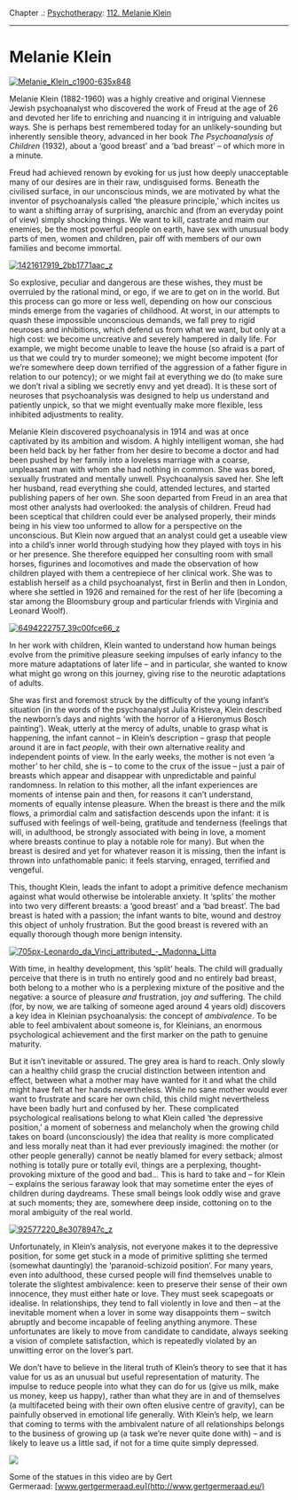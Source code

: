 Chapter .: [Psychotherapy](https://www.theschooloflife.com/thebookoflife/category/leisure/psychotherapy/): [112. Melanie Klein](https://www.theschooloflife.com/thebookoflife/the-great-psychoanalysts-melanie-klein/)

* * *

# Melanie Klein

[![Melanie_Klein_c1900-635x848](https://www.theschooloflife.com/thebookoflife/wp-content/uploads/2014/11/Melanie_Klein_c1900-635x848.jpg)](http://www.thebookoflife.org/wp-content/uploads/2014/11/Melanie_Klein_c1900-635x848.jpg)

Melanie Klein (1882-1960) was a highly creative and original Viennese Jewish psychoanalyst who discovered the work of Freud at the age of 26 and devoted her life to enriching and nuancing it in intriguing and valuable ways. She is perhaps best remembered today for an unlikely-sounding but inherently sensible theory, advanced in her book _The Psychoanalysis of Children_ (1932), about a ‘good breast’ and a ‘bad breast’ – of which more in a minute.

Freud had achieved renown by evoking for us just how deeply unacceptable many of our desires are in their raw, undisguised forms. Beneath the civilised surface, in our unconscious minds, we are motivated by what the inventor of psychoanalysis called ‘the pleasure principle,’ which incites us to want a shifting array of surprising, anarchic and (from an everyday point of view) simply shocking things. We want to kill, castrate and maim our enemies, be the most powerful people on earth, have sex with unusual body parts of men, women and children, pair off with members of our own families and become immortal.

[![1421617919_2bb1771aac_z](https://www.theschooloflife.com/thebookoflife/wp-content/uploads/2014/11/1421617919_2bb1771aac_z.jpg)](http://www.thebookoflife.org/wp-content/uploads/2014/11/1421617919_2bb1771aac_z.jpg)

So explosive, peculiar and dangerous are these wishes, they must be overruled by the rational mind, or ego, if we are to get on in the world. But this process can go more or less well, depending on how our conscious minds emerge from the vagaries of childhood. At worst, in our attempts to quash these impossible unconscious demands, we fall prey to rigid neuroses and inhibitions, which defend us from what we want, but only at a high cost: we become uncreative and severely hampered in daily life. For example, we might become unable to leave the house (so afraid is a part of us that we could try to murder someone); we might become impotent (for we’re somewhere deep down terrified of the aggression of a father figure in relation to our potency); or we might fail at everything we do (to make sure we don’t rival a sibling we secretly envy and yet dread). It is these sort of neuroses that psychoanalysis was designed to help us understand and patiently unpick, so that we might eventually make more flexible, less inhibited adjustments to reality.

Melanie Klein discovered psychoanalysis in 1914 and was at once captivated by its ambition and wisdom. A highly intelligent woman, she had been held back by her father from her desire to become a doctor and had been pushed by her family into a loveless marriage with a coarse, unpleasant man with whom she had nothing in common. She was bored, sexually frustrated and mentally unwell. Psychoanalysis saved her. She left her husband, read everything she could, attended lectures, and started publishing papers of her own. She soon departed from Freud in an area that most other analysts had overlooked: the analysis of children. Freud had been sceptical that children could ever be analysed properly, their minds being in his view too unformed to allow for a perspective on the unconscious. But Klein now argued that an analyst could get a useable view into a child’s inner world through studying how they played with toys in his or her presence. She therefore equipped her consulting room with small horses, figurines and locomotives and made the observation of how children played with them a centrepiece of her clinical work. She was to establish herself as a child psychoanalyst, first in Berlin and then in London, where she settled in 1926 and remained for the rest of her life (becoming a star among the Bloomsbury group and particular friends with Virginia and Leonard Woolf).

[![6494222757_39c00fce66_z](https://www.theschooloflife.com/thebookoflife/wp-content/uploads/2014/11/6494222757_39c00fce66_z.jpg)](http://www.thebookoflife.org/wp-content/uploads/2014/11/6494222757_39c00fce66_z.jpg)

In her work with children, Klein wanted to understand how human beings evolve from the primitive pleasure seeking impulses of early infancy to the more mature adaptations of later life – and in particular, she wanted to know what might go wrong on this journey, giving rise to the neurotic adaptations of adults.

She was first and foremost struck by the difficulty of the young infant’s situation (in the words of the psychoanalyst Julia Kristeva, Klein described the newborn’s days and nights ‘with the horror of a Hieronymus Bosch painting’). Weak, utterly at the mercy of adults, unable to grasp what is happening, the infant cannot – in Klein’s description – grasp that people around it are in fact _people_, with their own alternative reality and independent points of view. In the early weeks, the mother is not even ‘a mother’ to her child, she is – to come to the crux of the issue – just a pair of breasts which appear and disappear with unpredictable and painful randomness. In relation to this mother, all the infant experiences are moments of intense pain and then, for reasons it can’t understand, moments of equally intense pleasure. When the breast is there and the milk flows, a primordial calm and satisfaction descends upon the infant: it is suffused with feelings of well-being, gratitude and tenderness (feelings that will, in adulthood, be strongly associated with being in love, a moment where breasts continue to play a notable role for many). But when the breast is desired and yet for whatever reason it is missing, then the infant is thrown into unfathomable panic: it feels starving, enraged, terrified and vengeful.&nbsp;

This, thought Klein, leads the infant to adopt a primitive defence mechanism against what would otherwise be intolerable anxiety. It ‘splits’ the mother into two very different breasts: a ‘good breast’ and a ‘bad breast’. The bad breast is hated with a passion; the infant wants to bite, wound and destroy this object of unholy frustration. But the good breast is revered with an equally thorough though more benign intensity.&nbsp;

[![705px-Leonardo_da_Vinci_attributed_-_Madonna_Litta](https://www.theschooloflife.com/thebookoflife/wp-content/uploads/2014/11/705px-Leonardo_da_Vinci_attributed_-_Madonna_Litta.jpg)](http://www.thebookoflife.org/wp-content/uploads/2014/11/705px-Leonardo_da_Vinci_attributed_-_Madonna_Litta.jpg)

With time, in healthy development, this ‘split’ heals. The child will gradually perceive that there is in truth no entirely good and no entirely bad breast, both belong to a mother who is a perplexing mixture of the positive and the negative: a source of pleasure _and_ frustration, joy _and_ suffering. The child (for, by now, we are talking of someone aged around 4 years old) discovers a key idea in Kleinian psychoanalysis: the concept of _ambivalence_. To be able to feel ambivalent about someone is, for Kleinians, an enormous psychological achievement and the first marker on the path to genuine maturity.&nbsp;

But it isn’t inevitable or assured. The grey area is hard to reach. Only slowly can a healthy child grasp the crucial distinction between intention and effect, between what a mother may have wanted for it and what the child might have felt at her hands nevertheless. While no sane mother would ever want to frustrate and scare her own child, this child might nevertheless have been badly hurt and confused by her. These complicated psychological realisations belong to what Klein called ‘the depressive position,’ a moment of soberness and melancholy when the growing child takes on board (unconsciously) the idea that reality is more complicated and less morally neat than it had ever previously imagined: the mother (or other people generally) cannot be neatly blamed for every setback; almost nothing is totally pure or totally evil, things are a perplexing, thought-provoking mixture of the good and bad… This is hard to take and – for Klein – explains the serious faraway look that may sometime enter the eyes of children during daydreams. These small beings look oddly wise and grave at such moments; they are, somewhere deep inside, cottoning on to the moral ambiguity of the real world.

[![92577220_8e3078947c_z](https://www.theschooloflife.com/thebookoflife/wp-content/uploads/2014/11/92577220_8e3078947c_z.jpg)](http://www.thebookoflife.org/wp-content/uploads/2014/11/92577220_8e3078947c_z.jpg)

Unfortunately, in Klein’s analysis, not everyone makes it to the depressive position, for some get stuck in a mode of primitive splitting she termed (somewhat dauntingly) the ‘paranoid-schizoid position’. For many years, even into adulthood, these cursed people will find themselves unable to tolerate the slightest ambivalence: keen to preserve their sense of their own innocence, they must either hate or love. They must seek scapegoats or idealise. In relationships, they tend to fall violently in love and then – at the inevitable moment when a lover in some way disappoints them – switch abruptly and become incapable of feeling anything anymore. These unfortunates are likely to move from candidate to candidate, always seeking a vision of complete satisfaction, which is repeatedly violated by an unwitting error on the lover’s part.

We don’t have to believe in the literal truth of Klein’s theory to see that it has value for us as an unusual but useful representation of maturity. The impulse to reduce people into what they can do for us (give us milk, make us money, keep us happy), rather than what they are in and of themselves (a multifaceted being with their own often elusive centre of gravity), can be painfully observed in emotional life generally. With Klein’s help, we learn that coming to terms with the ambivalent nature of all relationships belongs to the business of growing up (a task we’re never quite done with) – and is likely to leave us a little sad, if not for a time quite simply depressed.

[![](https://img.youtube.com/vi/HU3iSW6WTo8/0.jpg)](//www.youtube.com/embed/HU3iSW6WTo8 '')

Some of the statues in this video are by Gert Germeraad:&nbsp;[www.gertgermeraad.eu](http://www.gertgermeraad.eu/)
